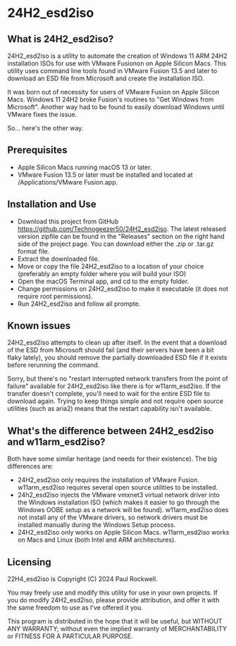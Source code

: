 # 24H2_esd2iso 

## What is 24H2_esd2iso?

24H2_esd2iso is a utility to automate the creation of Windows 11 ARM 24H2 installation ISOs for use with VMware Fusionon on Apple Silicon Macs.
This utility uses command line tools found in VMware Fusion 13.5 and later to download an ESD file from Microsoft and create the
installation ISO. 

It was born out of necessity for users of VMware Fusion on Apple Silicon Macs. Windows 11 24H2 broke
Fusion's routines to "Get Windows from Microsoft". Another way had to be found to easily
download Windows until VMware fixes the issue. 

So... here's the other way.

## Prerequisites 

* Apple Silicon Macs running macOS 13 or later.
* VMware Fusion 13.5 or later must be installed and located at /Applications/VMware Fusion.app.   

## Installation and Use 

* Download this project from GitHub https://github.com/Technogeezer50/24H2_esd2iso. The latest released version
zipfile can be found in the "Releases" section on the right hand side of the project page. You can download either
the .zip or .tar.gz format file.
* Extract the downloaded file.
* Move or copy the file 24H2_esd2iso to a location of your choice (preferably an empty folder where you will build your ISO)
* Open the macOS Terminal app, and cd to the empty folder.
* Change permissions on 24H2_esd2iso to make it executable (it does not require root permissions).
* Run 24H2_esd2iso and follow all prompte.

## Known issues

24H2_esd2iso attempts to clean up after itself. In the event that a download of the ESD from Microsoft should fail
(and their servers have been a bit flaky lately), you should remove the partially downloaded ESD file if it exists before
rerunning the command.

Sorry, but there's no "restart interrupted network transfers from the point of failure" available for 24H2_esd2iso
like there is for w11arm_esd2iso. If the transfer doesn't complete, you'll need to wait for the entire ESD 
file to download again. Trying to keep things simple and not require open source utilities (such as 
aria2) means that the restart capability isn't available. 

## What's the difference between 24H2_esd2iso and w11arm_esd2iso?

Both have some similar heritage (and needs for their existence). The big differences are:

* 24H2_esd2iso only requires the installation of VMware Fusion. w11arm_esd2iso requires several
  open source utilities to be installed.
* 24h2_esd2iso injects the VMware vmxnet3 virtual network driver into the Windows installation ISO 
  (which makes it easier to go through the Windows OOBE setup as a network will be found). w11arm_esd2iso
  does not install any of the VMware drivers, so network drivers must be installed manually during the
  Windows Setup process.
* 24H2_esd2iso only works on Apple Silicon Macs. w11arm_esd2iso works on Macs and Linux (both Intel
  and ARM architectures).

## Licensing

22H4_esd2iso is Copyright (C) 2024 Paul Rockwell.

You may freely use and modify this utility for use in your own projects. If you do modify 24H2_esd2iso, please provide attribution,
and offer it with the same freedom to use as I've offered it you.

This program is distributed in the hope that it will be useful,
but WITHOUT ANY WARRANTY; without even the implied warranty of
MERCHANTABILITY or FITNESS FOR A PARTICULAR PURPOSE.  

